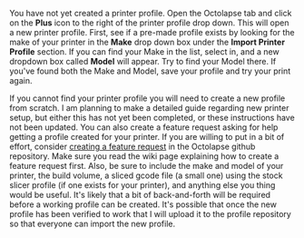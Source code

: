 You have not yet created a printer profile.  Open the Octolapse tab and click on the **Plus** icon to the right of the printer profile drop down.  This will open a new printer profile.  First, see if a pre-made profile exists by looking for the make of your printer in the **Make** drop down box under the **Import Printer Profile** section.  If you can find your Make in the list, select in, and a new dropdown box called **Model** will appear.  Try to find your Model there.  If you've found both the Make and Model, save your profile and try your print again.

If you cannot find your printer profile you will need to create a new profile from scratch.  I am planning to make a detailed guide regarding new printer setup, but either this has not yet been completed, or these instructions have not been updated.  You can also create a feature request asking for help getting a profile created for your printer.  If you are willing to put in a bit of effort, consider  <a href="https://github.com/FormerLurker/Octolapse/wiki/Request-a-New-Feature" title="Request a Feature" target="_blank">creating a feature request</a> in the Octolapse github repository.  Make sure you read the wiki page explaining how to create a feature request first.  Also, be sure to include the make and model of your printer, the build volume, a sliced gcode file (a small one) using the stock slicer profile (if one exists for your printer), and anything else you thing would be useful.  It's likely that a bit of back-and-forth will be required before a working profile can be created.  It's possible that once the new profile has been verified to work that I will upload it to the profile repository so that everyone can import the new profile.
